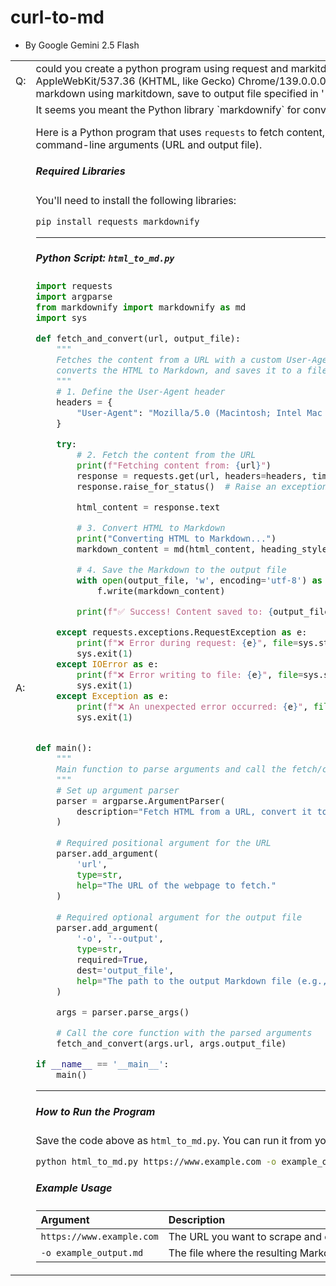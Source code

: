 # curl-to-md

- By Google Gemini 2.5 Flash

<table><tr><td>Q:</td><td>
<!-- add your Prompt bellow-->
could you create a python program using request and markitdown, use user-agent header "Mozilla/5.0 (Macintosh; Intel Mac OS X 10_14_6) AppleWebKit/537.36 (KHTML, like Gecko) Chrome/139.0.0.0 Safari/537.36" and read url from args, fetch the context from url, convert html to markdown using markitdown, save to output file specified in '-o' option.
</td></tr><tr><td>A:</td><td>
<!-- add Chatbot Response bellow-->
It seems you meant the Python library `markdownify` for converting HTML to Markdown, as `markitdown` isn't a standard Python library for this task.

Here is a Python program that uses `requests` to fetch content, `markdownify` to convert HTML to Markdown, and the `argparse` module to handle the command-line arguments (URL and output file).

#####  **Required Libraries**

You'll need to install the following libraries:

```bash
pip install requests markdownify
```

-----

#####   **Python Script: `html_to_md.py`**

```python
import requests
import argparse
from markdownify import markdownify as md
import sys

def fetch_and_convert(url, output_file):
    """
    Fetches the content from a URL with a custom User-Agent,
    converts the HTML to Markdown, and saves it to a file.
    """
    # 1. Define the User-Agent header
    headers = {
        "User-Agent": "Mozilla/5.0 (Macintosh; Intel Mac OS X 10_14_6) AppleWebKit/537.36 (KHTML, like Gecko) Chrome/139.0.0.0 Safari/537.36"
    }

    try:
        # 2. Fetch the content from the URL
        print(f"Fetching content from: {url}")
        response = requests.get(url, headers=headers, timeout=15)
        response.raise_for_status()  # Raise an exception for bad status codes (4xx or 5xx)

        html_content = response.text

        # 3. Convert HTML to Markdown
        print("Converting HTML to Markdown...")
        markdown_content = md(html_content, heading_style="ATX") # ATX style uses #'s for headings (e.g., # Header 1)

        # 4. Save the Markdown to the output file
        with open(output_file, 'w', encoding='utf-8') as f:
            f.write(markdown_content)

        print(f"✅ Success! Content saved to: {output_file}")

    except requests.exceptions.RequestException as e:
        print(f"❌ Error during request: {e}", file=sys.stderr)
        sys.exit(1)
    except IOError as e:
        print(f"❌ Error writing to file: {e}", file=sys.stderr)
        sys.exit(1)
    except Exception as e:
        print(f"❌ An unexpected error occurred: {e}", file=sys.stderr)
        sys.exit(1)


def main():
    """
    Main function to parse arguments and call the fetch/convert function.
    """
    # Set up argument parser
    parser = argparse.ArgumentParser(
        description="Fetch HTML from a URL, convert it to Markdown, and save it to a file."
    )
    
    # Required positional argument for the URL
    parser.add_argument(
        'url',
        type=str,
        help="The URL of the webpage to fetch."
    )
    
    # Required optional argument for the output file
    parser.add_argument(
        '-o', '--output',
        type=str,
        required=True,
        dest='output_file',
        help="The path to the output Markdown file (e.g., output.md)."
    )

    args = parser.parse_args()

    # Call the core function with the parsed arguments
    fetch_and_convert(args.url, args.output_file)

if __name__ == '__main__':
    main()
```

-----

#####   **How to Run the Program**

Save the code above as `html_to_md.py`. You can run it from your terminal like this:

```bash
python html_to_md.py https://www.example.com -o example_output.md
```

#####  **Example Usage**

| Argument | Description |
| :--- | :--- |
| `https://www.example.com` | The URL you want to scrape and convert. |
| `-o example_output.md` | The file where the resulting Markdown content will be saved. |
</td></tr></table>